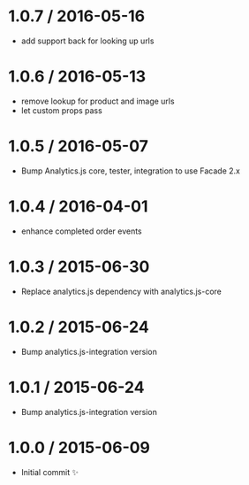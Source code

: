 
1.0.7 / 2016-05-16
==================

  * add support back for looking up urls

1.0.6 / 2016-05-13
==================

  * remove lookup for product and image urls
  * let custom props pass

1.0.5 / 2016-05-07
==================

  * Bump Analytics.js core, tester, integration to use Facade 2.x

1.0.4 / 2016-04-01
==================

  * enhance completed order events

1.0.3 / 2015-06-30
==================

  * Replace analytics.js dependency with analytics.js-core

1.0.2 / 2015-06-24
==================

  * Bump analytics.js-integration version

1.0.1 / 2015-06-24
==================

  * Bump analytics.js-integration version

1.0.0 / 2015-06-09
==================

  * Initial commit :sparkles:
